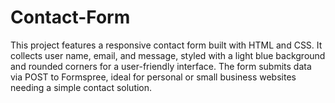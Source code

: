 # Contact-Form
This project features a responsive contact form built with HTML and CSS. It collects user name, email, and message, styled with a light blue background and rounded corners for a user-friendly interface. The form submits data via POST to Formspree, ideal for personal or small business websites needing a simple contact solution.
